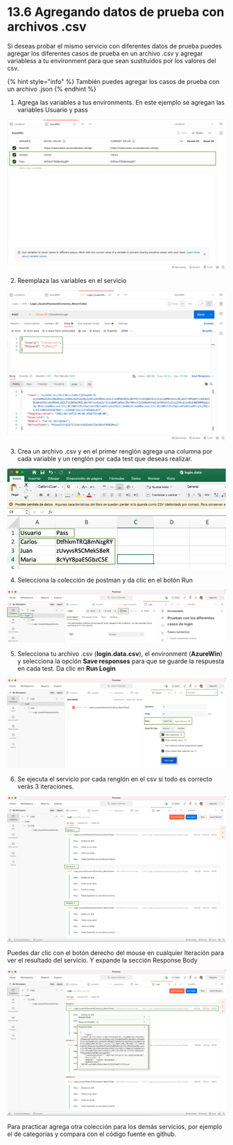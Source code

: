 # 13.6 Agregando datos de prueba con archivos .csv

Si deseas probar el mismo servicio con diferentes datos de prueba puedes agregar los diferentes casos de prueba en un archivo .csv y agregar variabless a tu environment para que sean sustituidos por los valores del csv. 

{% hint style="info" %}
También puedes agregar los casos de prueba con un archivo .json
{% endhint %}

1. Agrega las variables a tus environments. En este ejemplo se agregan las variables Usuario y pass

![](../.gitbook/assets/image%20%28581%29.png)

2. Reemplaza las variables en el servicio

![](../.gitbook/assets/image%20%28569%29.png)

3. Crea un archivo .csv y en el primer renglón agrega una columna por cada variable y un renglón por cada test que deseas realizar. 

![](../.gitbook/assets/image%20%28553%29.png)

4. Selecciona la colección de postman y da clic en el botón Run

![](../.gitbook/assets/image%20%28576%29.png)

5. Selecciona tu archivo .csv \(**login.data.csv**\), el environment \(**AzureWin**\) y selecciona la opción **Save responses** para que se guarde la respuesta en cada test. Da clic en **Run Login**

![](../.gitbook/assets/image%20%28568%29.png)

6. Se ejecuta el servicio por cada renglón en el csv si todo es correcto verás 3 iteraciones.

![](../.gitbook/assets/image%20%28571%29.png)

Puedes dar clic con el botón derecho del mouse en cualquier Iteración para ver el resultado del servicio. Y expande la sección Response Body

![](../.gitbook/assets/image%20%28563%29.png)

Para practicar agrega otra colección para los demás servicios, por ejemplo el de categorías y compara con el código fuente en github.

